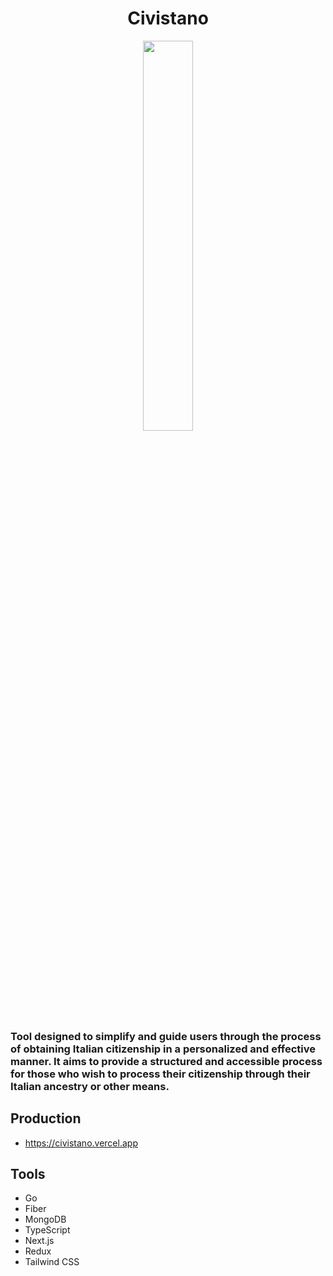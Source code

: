 <h1 align="center">Civistano</h1>
<div align="center">
  <img src="https://res.cloudinary.com/projects-emanuek/image/upload/v1737044520/adaptive-icon_r7gope.png" width="40%" />
</div>

<h3>Tool designed to simplify and guide users through the process of obtaining Italian citizenship in a personalized and effective manner. It aims to provide a structured and accessible process for those who wish to process their citizenship through their Italian ancestry or other means.</h3>

## Production ##

- https://civistano.vercel.app

## Tools ##
  
- Go
- Fiber
- MongoDB
- TypeScript
- Next.js
- Redux
- Tailwind CSS
